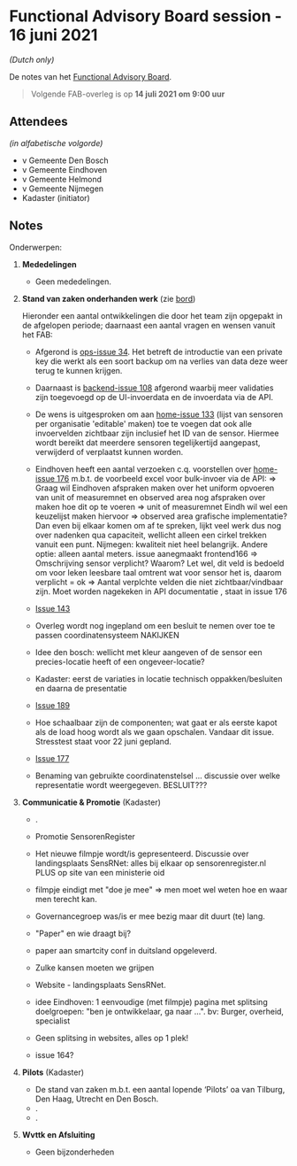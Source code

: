 # Functional Advisory Board session - 16 juni 2021

_(Dutch only)_

De notes van het [Functional Advisory Board](../FAB.md).

> Volgende FAB-overleg is op **14 juli 2021 om 9:00 uur**

## Attendees

_(in alfabetische volgorde)_

- v Gemeente Den Bosch
- v Gemeente Eindhoven
- v Gemeente Helmond
- v Gemeente Nijmegen
- Kadaster (initiator)
 
## Notes

Onderwerpen:

1. **Mededelingen**
     
     - Geen mededelingen.
            
2. **Stand van zaken onderhanden werk** (zie [bord](https://github.com/orgs/kadaster-labs/projects/1))
   
    Hieronder een aantal ontwikkelingen die door het team zijn opgepakt in de afgelopen periode; daarnaast een aantal vragen en wensen vanuit het FAB:
     - Afgerond is [ops-issue 34](https://github.com/kadaster-labs/sensrnet-ops/issues/34). Het betreft de introductie van een private key die werkt als een soort backup om na verlies van data deze weer terug te kunnen krijgen.
     - Daarnaast is [backend-issue 108](https://github.com/kadaster-labs/sensrnet-registry-backend/issues/108) afgerond waarbij meer validaties zijn toegevoegd op de UI-invoerdata en de invoerdata via de API.
     - De wens is uitgesproken om aan [home-issue 133](https://github.com/kadaster-labs/sensrnet-home/issues/133) (lijst van sensoren per organisatie 'editable' maken) toe te voegen dat ook alle invoervelden zichtbaar zijn inclusief het ID van de sensor. Hiermee wordt bereikt dat meerdere sensoren tegelijkertijd aangepast, verwijderd of verplaatst kunnen worden.   
     - Eindhoven heeft een aantal verzoeken c.q. voorstellen over [home-issue 176](https://github.com/kadaster-labs/sensrnet-home/issues/176) m.b.t. de voorbeeld excel voor bulk-invoer via de API:
        => Graag wil Eindhoven afspraken maken over het uniform opvoeren van unit of measuremnet en observed area nog afspraken over maken hoe dit op te voeren
        => unit of measuremnet Eindh wil wel een keuzelijst maken hiervoor
        => observed area grafische implementatie? Dan even bij elkaar komen om af te spreken, lijkt veel werk dus nog over nadenken qua capaciteit, wellicht alleen een cirkel trekken vanuit een punt. Nijmegen: kwaliteit niet heel belangrijk. Andere optie: alleen aantal meters. issue aanegmaakt frontend166
        => Omschrijving sensor verplicht? Waarom? Let wel, dit veld is bedoeld om voor leken leesbare taal omtrent wat voor sensor het is, daarom verplicht = ok
        => Aantal verplchte velden die niet zichtbaar/vindbaar zijn. Moet worden nagekeken in API documentatie , staat in issue 176

     - [Issue 143](https://github.com/kadaster-labs/sensrnet-home/issues/143)
     - Overleg wordt nog ingepland om een besluit te nemen over toe te passen coordinatensysteem NAKIJKEN
     - Idee den bosch: wellicht met kleur aangeven of de sensor een precies-locatie heeft of een ongeveer-locatie?
     - Kadaster: eerst de variaties in locatie technisch oppakken/besluiten en daarna de presentatie 

     - [Issue 189](https://github.com/kadaster-labs/sensrnet-home/issues/189)
     - Hoe schaalbaar zijn de componenten; wat gaat er als eerste kapot als de load hoog wordt als we gaan opschalen. Vandaar dit issue. Stresstest staat voor 22 juni gepland.

     - [Issue 177](https://github.com/kadaster-labs/sensrnet-home/issues/177)
     - Benaming van gebruikte coordinatenstelsel ... discussie over welke representatie wordt weergegeven. BESLUIT???
        
   
3. **Communicatie & Promotie** (Kadaster)
   
     - .
   
     - Promotie SensorenRegister
     - Het nieuwe filmpje wordt/is gepresenteerd. Discussie over landingsplaats SensRNet: alles bij elkaar op sensorenregister.nl PLUS op site van een ministerie oid
     - filmpje eindigt met "doe je mee" => men moet wel weten hoe en waar men terecht kan.
     - Governancegroep was/is er mee bezig maar dit duurt (te) lang.

     - "Paper" en wie draagt bij?
     - paper aan smartcity conf in duitsland opgeleverd.
     - Zulke kansen moeten we grijpen 

     - Website - landingsplaats SensRNet.
     - idee Eindhoven: 1 eenvoudige (met filmpje) pagina met splitsing doelgroepen: "ben je ontwikkelaar, ga naar ...". bv: Burger, overheid, specialist
     - Geen splitsing in websites, alles op 1 plek!
     - issue 164?
   

4. **Pilots** (Kadaster)
   
     - De stand van zaken m.b.t. een aantal lopende ‘Pilots’ oa van Tilburg, Den Haag, Utrecht en Den Bosch.
     - .
     - .

5. **Wvttk en Afsluiting**
   
     - Geen bijzonderheden
     
